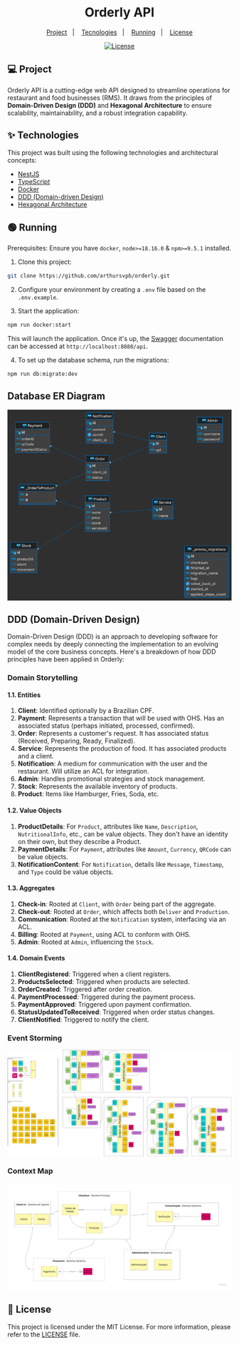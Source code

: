<h1 align="center">Orderly API</h1>

<p align="center">
  <a href="#-project">Project</a>&nbsp;&nbsp;&nbsp;|&nbsp;&nbsp;&nbsp;
  <a href="#-technologies">Tecnologies</a>&nbsp;&nbsp;&nbsp;|&nbsp;&nbsp;&nbsp;
  <a href="#-running">Running</a>&nbsp;&nbsp;&nbsp;|&nbsp;&nbsp;&nbsp;
  <a href="#-license">License</a>
</p>

<p align="center">
  <a href="#-license">
    <img alt="License" src="https://img.shields.io/static/v1?label=license&message=MIT&color=ed2945&labelColor=000000">
  </a>
</p>

## 💻 Project

Orderly API is a cutting-edge web API designed to streamline operations for restaurant and food businesses (RMS). It draws from the principles of **Domain-Driven Design (DDD)** and **Hexagonal Architecture** to ensure scalability, maintainability, and a robust integration capability.

## ✨ Technologies

This project was built using the following technologies and architectural concepts:

- [NestJS](https://nestjs.com/)
- [TypeScript](https://www.typescriptlang.org/)
- [Docker](https://www.docker.com/)
- [DDD (Domain-driven Design)](https://domainlanguage.com/)
- [Hexagonal Architecture](<https://en.wikipedia.org/wiki/Hexagonal_architecture_(software)>)

## 🟢 Running

Prerequisites: Ensure you have `docker`, `node>=18.16.0` & `npm>=9.5.1` installed.

1. Clone this project:

```sh
git clone https://github.com/arthursvpb/orderly.git
```

2. Configure your environment by creating a `.env` file based on the `.env.example`.

3. Start the application:

```sh
npm run docker:start
```

This will launch the application. Once it's up, the [Swagger](https://swagger.io/) documentation can be accessed at `http://localhost:8080/api`.

4. To set up the database schema, run the migrations:

```sh
npm run db:migrate:dev
```

## Database ER Diagram

<img align="center" src="./.github/orderly-er-diagram.png" alt="ER Diagram" />

## DDD (Domain-Driven Design)

Domain-Driven Design (DDD) is an approach to developing software for complex needs by deeply connecting the implementation to an evolving model of the core business concepts. Here's a breakdown of how DDD principles have been applied in Orderly:

### Domain Storytelling

#### 1.1. Entities

1. **Client**: Identified optionally by a Brazilian CPF.
2. **Payment**: Represents a transaction that will be used with OHS. Has an associated status (perhaps initiated, processed, confirmed).
3. **Order**: Represents a customer's request. It has associated status (Received, Preparing, Ready, Finalized).
4. **Service**: Represents the production of food. It has associated products and a client.
5. **Notification**: A medium for communication with the user and the restaurant. Will utilize an ACL for integration.
6. **Admin**: Handles promotional strategies and stock management.
7. **Stock**: Represents the available inventory of products.
8. **Product**: Items like Hamburger, Fries, Soda, etc.

#### 1.2. Value Objects

1. **ProductDetails**: For `Product`, attributes like `Name`, `Description`, `NutritionalInfo`, etc., can be value objects. They don't have an identity on their own, but they describe a Product.
2. **PaymentDetails**: For `Payment`, attributes like `Amount`, `Currency`, `QRCode` can be value objects.
3. **NotificationContent**: For `Notification`, details like `Message`, `Timestamp`, and `Type` could be value objects.

#### 1.3. Aggregates

1. **Check-in**: Rooted at `Client`, with `Order` being part of the aggregate.
2. **Check-out**: Rooted at `Order`, which affects both `Deliver` and `Production`.
3. **Communication**: Rooted at the `Notification` system, interfacing via an ACL.
4. **Billing**: Rooted at `Payment`, using ACL to conform with OHS.
5. **Admin**: Rooted at `Admin`, influencing the `Stock`.

#### 1.4. Domain Events

1. **ClientRegistered**: Triggered when a client registers.
2. **ProductsSelected**: Triggered when products are selected.
3. **OrderCreated**: Triggered after order creation.
4. **PaymentProcessed**: Triggered during the payment process.
5. **PaymentApproved**: Triggered upon payment confirmation.
6. **StatusUpdatedToReceived**: Triggered when order status changes.
7. **ClientNotified**: Triggered to notify the client.

### Event Storming

<img align="center" src="./.github/event-storming.png" alt="Event Storming" />

### Context Map

<img align="center" src="./.github/context-map.png" alt="Context Map" />

## 📝 License

This project is licensed under the MIT License. For more information, please refer to the [LICENSE](LICENSE.md) file.
